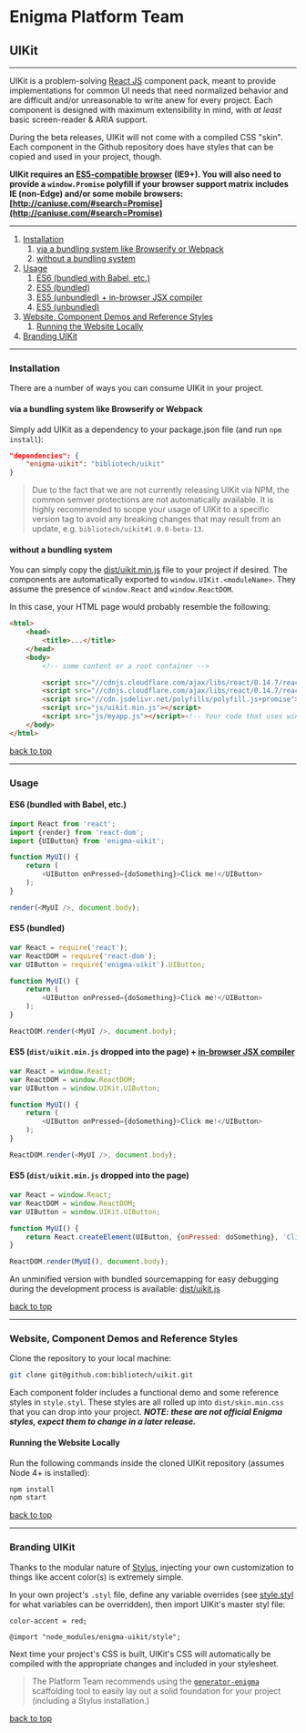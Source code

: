 # Enigma Platform Team
## UIKit

---

UIKit is a problem-solving [React JS](https://facebook.github.io/react/) component pack, meant to provide implementations for common UI needs that need normalized behavior and are difficult and/or unreasonable to write anew for every project. Each component is designed with maximum extensibility in mind, with _at least_ basic screen-reader & ARIA support.

During the beta releases, UIKit will not come with a compiled CSS "skin". Each component in the Github repository does have styles that can be copied and used in your project, though.

__UIKit requires an [ES5-compatible browser](http://kangax.github.io/compat-table/es5/) (IE9+). You will also need to provide a `window.Promise` polyfill if your browser support matrix includes IE (non-Edge) and/or some mobile browsers: [http://caniuse.com/#search=Promise](http://caniuse.com/#search=Promise)__

---

1. [Installation](#installation)
    1. [via a bundling system like Browserify or Webpack](#via-a-bundling-system-like-browserify-or-webpack)
    1. [without a bundling system](#without-a-bundling-system)
1. [Usage](#usage)
    1. [ES6 (bundled with Babel, etc.)](#es6-bundled-with-babel-etc)
    1. [ES5 (bundled)](#es5-bundled)
    1. [ES5 (unbundled) + in-browser JSX compiler](#es5-distuikitminjs-dropped-into-the-page--inbrowser-jsx-compilerhttpbabeljsiodocsusagebrowser)
    1. [ES5 (unbundled)](#es5-distuikitminjs-dropped-into-the-page)
1. [Website, Component Demos and Reference Styles](#website-component-demos-and-reference-styles)
    1. [Running the Website Locally](#running-the-website-locally)
1. [Branding UIKit](#branding-uikit)

---

### Installation

There are a number of ways you can consume UIKit in your project.

#### via a bundling system like Browserify or Webpack

Simply add UIKit as a dependency to your package.json file (and run `npm install`):

```json
"dependencies": {
    "enigma-uikit": "bibliotech/uikit"
}
```

> Due to the fact that we are not currently releasing UIKit via NPM, the common semver protections are not automatically available. It is highly recommended to scope your usage of UIKit to a specific version tag to avoid any breaking changes that may result from an update, e.g. `bibliotech/uikit#1.0.0-beta-13`.

#### without a bundling system

You can simply copy the [dist/uikit.min.js](https://github.com/bibliotech/uikit/blob/master/dist/uikit.min.js) file to your project if desired. The components are automatically exported to `window.UIKit.<moduleName>`. They assume the presence of `window.React` and `window.ReactDOM`.

In this case, your HTML page would probably resemble the following:
```html
<html>
    <head>
        <title>...</title>
    </head>
    <body>
        <!-- some content or a root container -->

        <script src="//cdnjs.cloudflare.com/ajax/libs/react/0.14.7/react.min.js"></script>
        <script src="//cdnjs.cloudflare.com/ajax/libs/react/0.14.7/react-dom.min.js"></script>
        <script src="//cdn.jsdelivr.net/polyfills/polyfill.js+promise"></script>
        <script src="js/uikit.min.js"></script>
        <script src="js/myapp.js"></script><!-- Your code that uses window.UIKit.<moduleName> goes last. -->
    </body>
</html>
```

[back to top](#uikit)

---

### Usage
#### ES6 (bundled with Babel, etc.)

```js
import React from 'react';
import {render} from 'react-dom';
import {UIButton} from 'enigma-uikit';

function MyUI() {
    return (
        <UIButton onPressed={doSomething}>Click me!</UIButton>
    );
}

render(<MyUI />, document.body);
```

#### ES5 (bundled)

```js
var React = require('react');
var ReactDOM = require('react-dom');
var UIButton = require('enigma-uikit').UIButton;

function MyUI() {
    return (
        <UIButton onPressed={doSomething}>Click me!</UIButton>
    );
}

ReactDOM.render(<MyUI />, document.body);
```

#### ES5 (`dist/uikit.min.js` dropped into the page) + [in-browser JSX compiler](http://babeljs.io/docs/usage/browser/)
```js
var React = window.React;
var ReactDOM = window.ReactDOM;
var UIButton = window.UIKit.UIButton;

function MyUI() {
    return (
        <UIButton onPressed={doSomething}>Click me!</UIButton>
    );
}

ReactDOM.render(<MyUI />, document.body);
```

#### ES5 (`dist/uikit.min.js` dropped into the page)
```js
var React = window.React;
var ReactDOM = window.ReactDOM;
var UIButton = window.UIKit.UIButton;

function MyUI() {
    return React.createElement(UIButton, {onPressed: doSomething}, 'Click me!');
}

ReactDOM.render(MyUI(), document.body);
```

An unminified version with bundled sourcemapping for easy debugging during the development process is available: [dist/uikit.js](dist/uikit.js)

[back to top](#uikit)

---

### Website, Component Demos and Reference Styles

Clone the repository to your local machine:

```bash
git clone git@github.com:bibliotech/uikit.git
```

Each component folder includes a functional demo and some reference styles in `style.styl`. These styles are all rolled up into `dist/skin.min.css` that you can drop into your project. ___NOTE: these are not official Enigma styles, expect them to change in a later release.___

#### Running the Website Locally

Run the following commands inside the cloned UIKit repository (assumes Node 4+ is installed):

```bash
npm install
npm start
```

[back to top](#uikit)

---

### Branding UIKit

Thanks to the modular nature of [Stylus](http://stylus-lang.com/), injecting your own customization to things like accent color(s) is extremely simple.

In your own project's `.styl` file, define any variable overrides (see [style.styl](./style.styl) for what variables can be overridden), then import UIKit's master styl file:

```stylus
color-accent = red;

@import "node_modules/enigma-uikit/style";
```

Next time your project's CSS is built, UIKit's CSS will automatically be compiled with the appropriate changes and included in your stylesheet.

> The Platform Team recommends using the [`generator-enigma`](https://github.com/enigma-io/generator-enigma) scaffolding tool to easily lay out a solid foundation for your project (including a Stylus installation.)

[back to top](#uikit)
